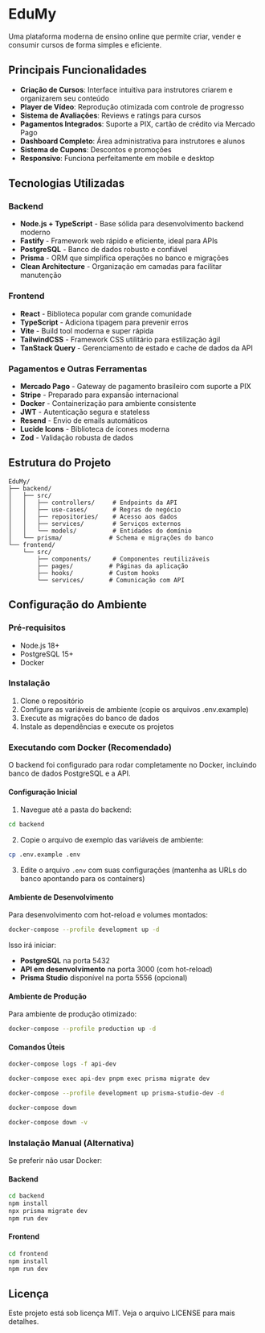 # EduMy

Uma plataforma moderna de ensino online que permite criar, vender e consumir cursos de forma simples e eficiente.

## Principais Funcionalidades

- **Criação de Cursos**: Interface intuitiva para instrutores criarem e organizarem seu conteúdo
- **Player de Vídeo**: Reprodução otimizada com controle de progresso
- **Sistema de Avaliações**: Reviews e ratings para cursos
- **Pagamentos Integrados**: Suporte a PIX, cartão de crédito via Mercado Pago
- **Dashboard Completo**: Área administrativa para instrutores e alunos
- **Sistema de Cupons**: Descontos e promoções
- **Responsivo**: Funciona perfeitamente em mobile e desktop

## Tecnologias Utilizadas

### Backend
- **Node.js + TypeScript** - Base sólida para desenvolvimento backend moderno
- **Fastify** - Framework web rápido e eficiente, ideal para APIs
- **PostgreSQL** - Banco de dados robusto e confiável
- **Prisma** - ORM que simplifica operações no banco e migrações
- **Clean Architecture** - Organização em camadas para facilitar manutenção

### Frontend
- **React** - Biblioteca popular com grande comunidade
- **TypeScript** - Adiciona tipagem para prevenir erros
- **Vite** - Build tool moderna e super rápida
- **TailwindCSS** - Framework CSS utilitário para estilização ágil
- **TanStack Query** - Gerenciamento de estado e cache de dados da API

### Pagamentos e Outras Ferramentas
- **Mercado Pago** - Gateway de pagamento brasileiro com suporte a PIX
- **Stripe** - Preparado para expansão internacional
- **Docker** - Containerização para ambiente consistente
- **JWT** - Autenticação segura e stateless
- **Resend** - Envio de emails automáticos
- **Lucide Icons** - Biblioteca de ícones moderna
- **Zod** - Validação robusta de dados

## Estrutura do Projeto

```
EduMy/
├── backend/
│   ├── src/
│   │   ├── controllers/     # Endpoints da API
│   │   ├── use-cases/       # Regras de negócio
│   │   ├── repositories/    # Acesso aos dados
│   │   ├── services/        # Serviços externos
│   │   └── models/          # Entidades do domínio
│   └── prisma/             # Schema e migrações do banco
└── frontend/
    └── src/
        ├── components/      # Componentes reutilizáveis
        ├── pages/          # Páginas da aplicação
        ├── hooks/          # Custom hooks
        └── services/       # Comunicação com API
```

## Configuração do Ambiente

### Pré-requisitos
- Node.js 18+
- PostgreSQL 15+
- Docker

### Instalação

1. Clone o repositório
2. Configure as variáveis de ambiente (copie os arquivos .env.example)
3. Execute as migrações do banco de dados
4. Instale as dependências e execute os projetos

### Executando com Docker (Recomendado)

O backend foi configurado para rodar completamente no Docker, incluindo banco de dados PostgreSQL e a API.

#### Configuração Inicial
1. Navegue até a pasta do backend:
```bash
cd backend
```

2. Copie o arquivo de exemplo das variáveis de ambiente:
```bash
cp .env.example .env
```

3. Edite o arquivo `.env` com suas configurações (mantenha as URLs do banco apontando para os containers)

#### Ambiente de Desenvolvimento
Para desenvolvimento com hot-reload e volumes montados:

```bash
docker-compose --profile development up -d
```

Isso irá iniciar:
- **PostgreSQL** na porta 5432
- **API em desenvolvimento** na porta 3000 (com hot-reload)
- **Prisma Studio** disponível na porta 5556 (opcional)

#### Ambiente de Produção
Para ambiente de produção otimizado:

```bash
docker-compose --profile production up -d
```

#### Comandos Úteis

```bash
docker-compose logs -f api-dev

docker-compose exec api-dev pnpm exec prisma migrate dev

docker-compose --profile development up prisma-studio-dev -d

docker-compose down

docker-compose down -v
```

### Instalação Manual (Alternativa)

Se preferir não usar Docker:

#### Backend
```bash
cd backend
npm install
npx prisma migrate dev
npm run dev
```

#### Frontend  
```bash
cd frontend
npm install
npm run dev
```

## Licença

Este projeto está sob licença MIT. Veja o arquivo LICENSE para mais detalhes.